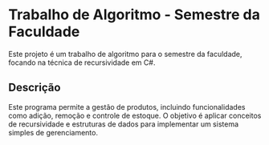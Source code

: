 # Trabalho de Algoritmo - Semestre da Faculdade

Este projeto é um trabalho de algoritmo para o semestre da faculdade, focando na técnica de recursividade em C#. 

## Descrição

Este programa permite a gestão de produtos, incluindo funcionalidades como adição, remoção e controle de estoque. O objetivo é aplicar conceitos de recursividade e estruturas de dados para implementar um sistema simples de gerenciamento.
